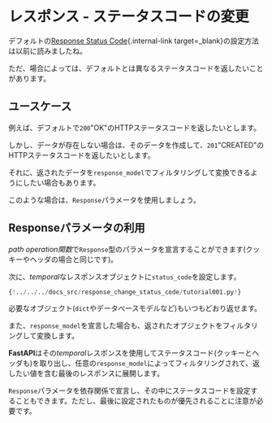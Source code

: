 # レスポンス - ステータスコードの変更 <!-- # Response - Change Status Code -->

<!-- You probably read before that you can set a default [Response Status Code](../tutorial/response-status-code.md){.internal-link target=_blank}. -->
デフォルトの[Response Status Code](./tutorial/response-status-code.md){.internal-link target=_blank}の設定方法は以前に読みましたね。

<!-- But in some cases you need to return a different status code than the default. -->
ただ、場合によっては、デフォルトとは異なるステータスコードを返したいことがあります。

<!-- ## Use case -->
## ユースケース

<!-- For example, imagine that you want to return an HTTP status code of "OK" `200` by default. -->
例えば、デフォルトで`200`"OK"のHTTPステータスコードを返したいとします。

<!-- But if the data didn't exist, you want to create it, and return an HTTP status code of "CREATED" `201`. -->
しかし、データが存在しない場合は、そのデータを作成して、`201`"CREATED"のHTTPステータスコードを返したいとします。

<!-- But you still want to be able to filter and convert the data you return with a `response_model`. -->
それに、返されたデータを`response_model`でフィルタリングして変換できるようにしたい場合もあります。

<!-- For those cases, you can use a `Response` parameter. -->
このような場合は、`Response`パラメータを使用しましょう。

<!-- ## Use a `Response` parameter -->
## Responseパラメータの利用

<!-- You can declare a parameter of type `Response` in your *path operation function* (as you can do for cookies and headers). -->
*path operation関数*で`Response`型のパラメータを宣言することができます(クッキーやヘッダの場合と同じです)。

<!-- And then you can set the `status_code` in that *temporal* response object. -->
次に、*temporal*なレスポンスオブジェクトに`status_code`を設定します。

```Python hl_lines="1  9  12"
{!../../../docs_src/response_change_status_code/tutorial001.py!}
```

<!-- And then you can return any object you need, as you normally would (a `dict`, a database model, etc). -->
必要なオブジェクト(`dict`やデータベースモデルなど)もいつもどおり返せます。

<!-- And if you declared a `response_model`, it will still be used to filter and convert the object you returned. -->
また、`response_model`を宣言した場合も、返されたオブジェクトをフィルタリングして変換します。

<!-- **FastAPI** will use that *temporal* response to extract the status code (also cookies and headers), and will put them in the final response that contains the value you returned, filtered by any `response_model`. -->
**FastAPI**はその*temporal*レスポンスを使用してステータスコード(クッキーとヘッダも)を取り出し、任意の`response_model`によってフィルタリングされて、返したい値を含む最後のレスポンスに展開します。

<!-- You can also declare the `Response` parameter in dependencies, and set the status code in them. But keep in mind that the last one to be set will win. -->
`Response`パラメータを依存関係で宣言し、その中にステータスコードを設定することもできます。ただし、最後に設定されたものが優先されることに注意が必要です。


